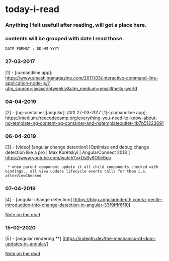 # today-i-read

### Anything I felt usefull after reading, will get a place here.

### contents will be grouped with date I read those.

```
DATE FORMAT : DD-MM-YYYY
```

### 27-03-2017
[1] - [comandline app]: https://www.smashingmagazine.com/2017/03/interactive-command-line-application-node-js/?utm_source=javascriptweekly&utm_medium=email#hello-world


### 04-04-2019
[2] - [ng-container][angular]: ### 27-03-2017 [1]-[comandline app]: https://medium.freecodecamp.org/everything-you-need-to-know-about-ng-template-ng-content-ng-container-and-ngtemplateoutlet-4b7b51223691

### 06-04-2019
[3] - [video] [angular change detection] [Optimize and debug change detection like a pro | Max Koretskyi | AngularConnect 2018
] https://www.youtube.com/watch?v=DsBy9O0c6eo
```
 * when parent component update it all child components checked with bindings.. all view update lifecycle events calls for them i.e. afterViewChecked
 ```
 
### 07-04-2019
[4] - [angular change detection] [https://blog.angularindepth.com/a-gentle-introduction-into-change-detection-in-angular-33f9ffff6f10]

 [Note on the read](https://github.com/brajendraSwain/today-i-read/blob/master/angular-change-detection.md)
 
### 15-02-2020
[5] - [angular rendering **] [https://indepth.dev/the-mechanics-of-dom-updates-in-angular/]

 [Note on the read](https://github.com/brajendraSwain/today-i-read/blob/master/angular-rendering.md)
